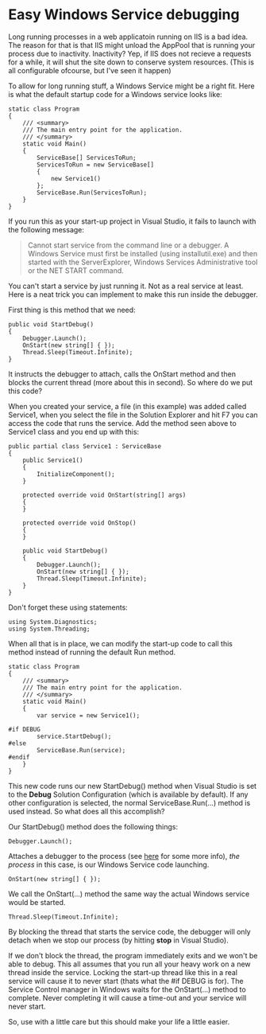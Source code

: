 # Easy Windows Service debugging

Long running processes in a web applicatoin running on IIS is a bad idea. The reason for that is that IIS might unload the AppPool that is running your process due to inactivity. Inactivity? Yep, if IIS does not recieve a requests for a while, it will shut the site down to conserve system resources. (This is all configurable ofcourse, but I've
seen it happen)

To allow for long running stuff, a Windows Service might be a right fit. Here is what the default startup code for a Windows service looks like:

    static class Program
    {
        /// <summary>
        /// The main entry point for the application.
        /// </summary>
        static void Main()
        {
            ServiceBase[] ServicesToRun;
            ServicesToRun = new ServiceBase[] 
            { 
                new Service1() 
            };
            ServiceBase.Run(ServicesToRun);
        }
    }

If you run this as your start-up project in Visual Studio, it fails to launch with the following message:

> Cannot start service from the command line or a debugger. A Windows Service must first be installed (using installutil.exe) and then started with the ServerExplorer, Windows Services Administrative tool or the NET START command.

You can't start a service by just running it. Not as a real service at least. Here is a neat trick you can implement to make this run inside the debugger.

First thing is this method that we need:

    public void StartDebug()
    {
        Debugger.Launch();
        OnStart(new string[] { });
        Thread.Sleep(Timeout.Infinite);
    }

It instructs the debugger to attach, calls the OnStart method and then blocks the current thread (more about this in second). So where do we put this code?

When you created your service, a file (in this example) was added called Service1, when you select the file in the Solution Explorer and hit F7 you can access the code that runs the service. Add the method seen above to Service1 class and you end up with this:

    public partial class Service1 : ServiceBase
    {
        public Service1()
        {
            InitializeComponent();
        }

        protected override void OnStart(string[] args)
        {
        }

        protected override void OnStop()
        {
        }

        public void StartDebug()
        {
            Debugger.Launch();
            OnStart(new string[] { });
            Thread.Sleep(Timeout.Infinite);
        }
    }

Don't forget these using statements:

    using System.Diagnostics;
    using System.Threading;

When all that is in place, we can modify the start-up code to call this method instead of running the default Run method.

    static class Program
    {
        /// <summary>
        /// The main entry point for the application.
        /// </summary>
        static void Main()
        {
            var service = new Service1();

    #if DEBUG
            service.StartDebug();
    #else
            ServiceBase.Run(service);
    #endif
        }
    }

This new code runs our new StartDebug() method when Visual Studio is set to the **Debug** Solution Configuration (which is available by default). If any other configuration is selected, the normal ServiceBase.Run(...) method is used instead. So what does all this accomplish?

Our StartDebug() method does the following things:

    Debugger.Launch();

Attaches a debugger to the process (see [here](https://msdn.microsoft.com/en-s/library/system.diagnostics.debugger.launch(v=vs.110).aspx) for some more info), 
*the process* in this case, is our Windows Service code launching.

    OnStart(new string[] { });

We call the OnStart(...) method the same way the actual Windows service would be started.

    Thread.Sleep(Timeout.Infinite);

By blocking the thread that starts the service code, the debugger will only detach when we stop our process (by hitting **stop** in Visual Studio).

If we don't block the thread, the program immediately exits and we won't be able to debug. This all assumes that you run all your heavy work on a new thread inside the service. Locking the start-up thread like this in a real service will cause it to never start (thats what the #if DEBUG is for). The Service Control manager in Windows waits for the OnStart(...) method to complete. Never completing it will cause a time-out and your service will never start.

So, use with a little care but this should make your life a little easier.